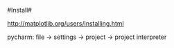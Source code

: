 #Install#

http://matplotlib.org/users/installing.html

pycharm: file -> settings -> project -> project interpreter
